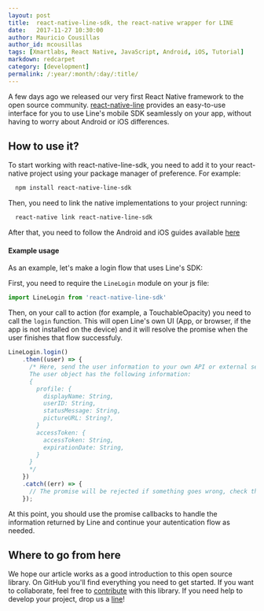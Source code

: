 ```yaml
---
layout: post
title:  react-native-line-sdk, the react-native wrapper for LINE
date:   2017-11-27 10:30:00
author: Mauricio Cousillas
author_id: mcousillas
tags: [Xmartlabs, React Native, JavaScript, Android, iOS, Tutorial]
markdown: redcarpet
category: [development]
permalink: /:year/:month/:day/:title/
---
```


A few days ago we released our very first React Native framework to the open source community.
[react-native-line](https://github.com/Xmartlabs/react-native-line) provides an easy-to-use interface for you to use Line's mobile SDK seamlessly on your app, without having to worry about Android or iOS differences.

## How to use it?
To start working with react-native-line-sdk, you need to add it to your react-native project using your package manager of preference.
For example:
```bash
  npm install react-native-line-sdk
```

Then, you need to link the native implementations to your project running:
```bash
  react-native link react-native-line-sdk
```

After that, you need to follow the Android and iOS guides available [here](https://github.com/xmartlabs/react-native-line#installation)

#### Example usage
As an example, let's make a login flow that uses Line's SDK:

First, you need to require the `LineLogin` module on your js file:
```javascript
import LineLogin from 'react-native-line-sdk'
```

Then, on your call to action (for example, a TouchableOpacity) you need to call the `login` function. This will open Line's own UI (App, or browser, if the app is not installed on the device) and it will resolve the promise when the user finishes that flow successfuly.

```javascript
LineLogin.login()
    .then((user) => {
      /* Here, send the user information to your own API or external service for autentication.
      The user object has the following information:
      {
        profile: {
          displayName: String,
          userID: String,
          statusMessage: String,
          pictureURL: String?,
        }
        accessToken: {
          accessToken: String,
          expirationDate: String,
        }
      }
      */
    })
    .catch((err) => {
      // The promise will be rejected if something goes wrong, check the error message for more information.
    });
```
At this point, you should use the promise callbacks to handle the information returned by Line and continue your autentication flow as needed.

## Where to go from here
We hope our article works as a good introduction to this open source library. On GitHub you'll find everything you need to get started. If you want to collaborate, feel free to [contribute](https://github.com/xmartlabs/react-native-line) with this library. If you need help to develop your project, drop us a [line](mailto:hi@xmartlabs.com)!
